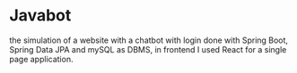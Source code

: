# Javabot
the simulation of a website with a chatbot with login done with Spring Boot, Spring Data JPA and mySQL as DBMS, in frontend I used React for a single page application.
